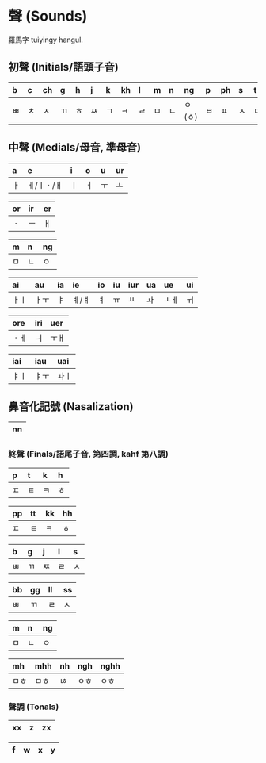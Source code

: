 # 聲 (Sounds)

羅馬字 tuiyingy hangul.

## 初聲 (Initials/語頭子音)

| b | c | ch | g | h | j | k | kh | l | m | n | ng | p | ph | s | t | th |
| :--- | :--- | :--- | :--- | :--- | :--- | :--- | :--- | :--- | :--- | :--- | :--- | :--- | :--- | :--- | :--- | :--- |
| ㅃ | ㅊ | ㅈ | ㄲ | ㅎ | ㅉ | ㄱ | ㅋ | ㄹ | ㅁ | ㄴ | ㅇ(ㆁ) | ㅂ | ㅍ | ㅅ | ㄷ | ㅌ |

## 中聲 (Medials/母音, 準母音)

| a | e | i | o | u | ur |
| :--- | :--- | :--- | :--- | :--- | :--- |
| ㅏ | ㅔ/ㅣㆍ/ㅐ | ㅣ | ㅓ | ㅜ | ㅗ |

| or | ir | er |
| :--- | :--- | :--- |
| ㆍ | ㅡ | ㅐ |

| m | n | ng |
| :--- | :--- | :--- |
| ㅁ | ㄴ | ㅇ |

| ai | au | ia | ie | io | iu | iur | ua | ue | ui |
| :--- | :--- | :--- | :--- | :--- | :--- | :--- | :--- | :--- | :--- |
| ㅏㅣ | ㅏㅜ | ㅑ | ㅖ/ㅒ | ㅕ | ㅠ | ㅛ | ㅘ | ㅗㅔ | ㅟ

| ore | iri | uer |
| :--- | :--- | :--- |
| ㆍㅔ | ㅢ | ㅜㅐ |

| iai | iau | uai |
| :--- | :--- | :--- |
| ㅑㅣ | ㅑㅜ | ㅘㅣ |

## 鼻音化記號 (Nasalization)

| nn |
| :--- |

### 終聲 (Finals/語尾子音, 第四調, kahf 第八調)

| p | t | k | h |
| :--- | :--- | :--- | :--- |
| ㅍ | ㅌ | ㅋ | ㅎ |

| pp | tt | kk | hh |
| :--- | :--- | :--- | :--- |
| ㅍ | ㅌ | ㅋ | ㅎ |

| b | g | j | l | s |
| :--- | :--- | :--- | :--- | :--- |
| ㅃ | ㄲ | ㅉ | ㄹ | ㅅ |

| bb | gg | ll | ss |
| :--- | :--- | :--- | :--- |
| ㅃ | ㄲ | ㄹ | ㅅ |

| m | n | ng |
| :--- | :--- | :--- |
| ㅁ | ㄴ | ㅇ |

| mh | mhh | nh | ngh | nghh |
| :--- | :--- | :--- | :--- | :--- |
| ㅁㅎ | ㅁㅎ | ㄶ | ㅇㅎ | ㅇㅎ |

### 聲調 (Tonals)

| xx | z | zx |
| :--- | :--- | :--- |

| f | w | x | y |
| :--- | :--- | :--- | :--- |
